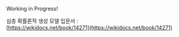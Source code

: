 Working in Progress!

심층 확률론적 생성 모델 입문서 :<br>
[https://wikidocs.net/book/14271](https://wikidocs.net/book/14271)
